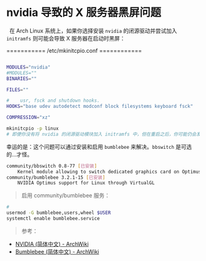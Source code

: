 # nvidia 导致的 X 服务器黑屏问题
﻿&nbsp;&nbsp;在 Arch Linux 系统上，如果你选择安装 `nvidia` 的闭源驱动并尝试加入 `initramfs` 则可能会导致 X 服务器在启动时黑屏：

=========== /etc/mkinitcpio.conf ============

```Bash

MODULES="nvidia"
#MODULES=""
BINARIES=""

FILES=""

#    usr, fsck and shutdown hooks.
HOOKS="base udev autodetect modconf block filesystems keyboard fsck"

COMPRESSION="xz"

```

```Bash
mkinitcpio -p linux
# 即便你没有将 nvidia 的闭源驱动模块加入 initramfs 中，但在重启之后，你可能仍会发现：X 服务器黑屏。你可能在 X.log.0 中发现没有 EE，只有 UnloadModule。
```

幸运的是：这个问题可以通过安装和启用 `bumblebee` 来解决。`bbswitch` 是可选的…才怪。

```Bash
community/bbswitch 0.8-77 [已安装]
    Kernel module allowing to switch dedicated graphics card on Optimus laptops
community/bumblebee 3.2.1-15 [已安装]
    NVIDIA Optimus support for Linux through VirtualGL

```

> 启用 community/bumblebee 服务：

```Bash
# 
usermod -G bumblebee,users,wheel $USER
systemctl enable bumblebee.service

```
> 参考：

+ [NVIDIA (简体中文) - ArchWiki][nvidia]
+ [Bumblebee (简体中文) - ArchWiki][bumble]

[nvidia]: https://wiki.archlinux.org/index.php/NVIDIA_(%E7%AE%80%E4%BD%93%E4%B8%AD%E6%96%87)
[bumble]: https://wiki.archlinux.org/index.php/Bumblebee_(%E7%AE%80%E4%BD%93%E4%B8%AD%E6%96%87)#.E4.B8.BA_Intel.2FNVIDIA_.E5.AE.89.E8.A3.85_Bumblebee
